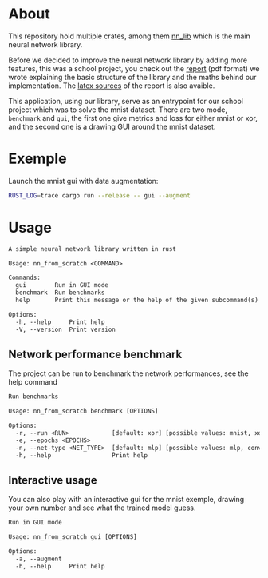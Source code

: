 # About
This repository hold multiple crates, among them [nn_lib](./nn_lib/) which is the main neural network library.

Before we decided to improve the neural network library by adding more features, this was a school project,
you check out the [report](./report/nn_from_scratch.pdf) (pdf format) we wrote explaining the basic structure of the library and the maths behind our implementation.
The [latex sources](./report/) of the report is also avaible.

This application, using our library, serve as an entrypoint for our school project which was to solve the mnist dataset.
There are two mode, `benchmark` and `gui`, the first one give metrics and loss for either mnist or xor, and the second one is a drawing GUI around the mnist dataset.

# Exemple
Launch the mnist gui with data augmentation:
```sh
RUST_LOG=trace cargo run --release -- gui --augment
```

# Usage
```txt
A simple neural network library written in rust

Usage: nn_from_scratch <COMMAND>

Commands:
  gui        Run in GUI mode
  benchmark  Run benchmarks
  help       Print this message or the help of the given subcommand(s)

Options:
  -h, --help     Print help
  -V, --version  Print version
 ```

## Network performance benchmark
The project can be run to benchmark the network performances, see the help command

```txt
Run benchmarks

Usage: nn_from_scratch benchmark [OPTIONS]

Options:
  -r, --run <RUN>            [default: xor] [possible values: mnist, xor]
  -e, --epochs <EPOCHS>
  -n, --net-type <NET_TYPE>  [default: mlp] [possible values: mlp, conv]
  -h, --help                 Print help
```

## Interactive usage
You can also play with an interactive gui for the mnist exemple, drawing your own number and see what the trained model guess.

```txt
Run in GUI mode

Usage: nn_from_scratch gui [OPTIONS]

Options:
  -a, --augment
  -h, --help     Print help
```
